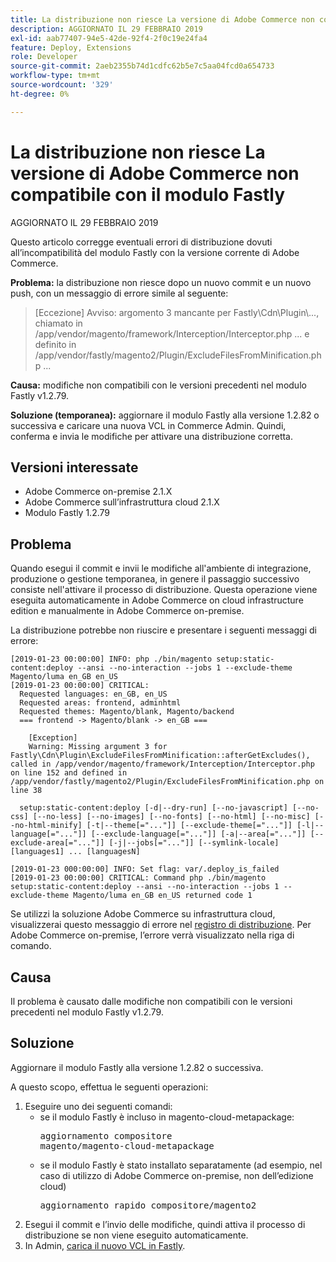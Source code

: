 ```yaml
---
title: La distribuzione non riesce La versione di Adobe Commerce non compatibile con il modulo Fastly
description: AGGIORNATO IL 29 FEBBRAIO 2019
exl-id: aab77407-94e5-42de-92f4-2f0c19e24fa4
feature: Deploy, Extensions
role: Developer
source-git-commit: 2aeb2355b74d1cdfc62b5e7c5aa04fcd0a654733
workflow-type: tm+mt
source-wordcount: '329'
ht-degree: 0%

---
```


# La distribuzione non riesce La versione di Adobe Commerce non compatibile con il modulo Fastly

AGGIORNATO IL 29 FEBBRAIO 2019

Questo articolo corregge eventuali errori di distribuzione dovuti all’incompatibilità del modulo Fastly con la versione corrente di Adobe Commerce.

**Problema:** la distribuzione non riesce dopo un nuovo commit e un nuovo push, con un messaggio di errore simile al seguente:

>\[Eccezione\] Avviso: argomento 3 mancante per Fastly\\Cdn\\Plugin\\..., chiamato in /app/vendor/magento/framework/Interception/Interceptor.php ... e definito in /app/vendor/fastly/magento2/Plugin/ExcludeFilesFromMinification.php ...

**Causa:** modifiche non compatibili con le versioni precedenti nel modulo Fastly v1.2.79.

**Soluzione (temporanea):** aggiornare il modulo Fastly alla versione 1.2.82 o successiva e caricare una nuova VCL in Commerce Admin. Quindi, conferma e invia le modifiche per attivare una distribuzione corretta.

## Versioni interessate

* Adobe Commerce on-premise 2.1.X
* Adobe Commerce sull’infrastruttura cloud 2.1.X
* Modulo Fastly 1.2.79

## Problema

Quando esegui il commit e invii le modifiche all&#39;ambiente di integrazione, produzione o gestione temporanea, in genere il passaggio successivo consiste nell&#39;attivare il processo di distribuzione. Questa operazione viene eseguita automaticamente in Adobe Commerce on cloud infrastructure edition e manualmente in Adobe Commerce on-premise.

La distribuzione potrebbe non riuscire e presentare i seguenti messaggi di errore:

```
[2019-01-23 00:00:00] INFO: php ./bin/magento setup:static-content:deploy --ansi --no-interaction --jobs 1 --exclude-theme Magento/luma en_GB en_US
[2019-01-23 00:00:00] CRITICAL:
  Requested languages: en_GB, en_US
  Requested areas: frontend, adminhtml
  Requested themes: Magento/blank, Magento/backend
  === frontend -> Magento/blank -> en_GB ===

    [Exception]
    Warning: Missing argument 3 for Fastly\Cdn\Plugin\ExcludeFilesFromMinification::afterGetExcludes(), called in /app/vendor/magento/framework/Interception/Interceptor.php on line 152 and defined in /app/vendor/fastly/magento2/Plugin/ExcludeFilesFromMinification.php on line 38

  setup:static-content:deploy [-d|--dry-run] [--no-javascript] [--no-css] [--no-less] [--no-images] [--no-fonts] [--no-html] [--no-misc] [--no-html-minify] [-t|--theme[="..."]] [--exclude-theme[="..."]] [-l|--language[="..."]] [--exclude-language[="..."]] [-a|--area[="..."]] [--exclude-area[="..."]] [-j|--jobs[="..."]] [--symlink-locale] [languages1] ... [languagesN]

[2019-01-23 000:00:00] INFO: Set flag: var/.deploy_is_failed
[2019-01-23 00:00:00] CRITICAL: Command php ./bin/magento setup:static-content:deploy --ansi --no-interaction --jobs 1 --exclude-theme Magento/luma en_GB en_US returned code 1
```

Se utilizzi la soluzione Adobe Commerce su infrastruttura cloud, visualizzerai questo messaggio di errore nel [registro di distribuzione](https://experienceleague.adobe.com/en/docs/commerce-cloud-service/user-guide/develop/test/log-locations). Per Adobe Commerce on-premise, l’errore verrà visualizzato nella riga di comando.

## Causa

Il problema è causato dalle modifiche non compatibili con le versioni precedenti nel modulo Fastly v1.2.79.

## Soluzione

Aggiornare il modulo Fastly alla versione 1.2.82 o successiva.

A questo scopo, effettua le seguenti operazioni:

1. Eseguire uno dei seguenti comandi:
   * se il modulo Fastly è incluso in magento-cloud-metapackage:    <pre>aggiornamento compositore magento/magento-cloud-metapackage</pre>
   * se il modulo Fastly è stato installato separatamente (ad esempio, nel caso di utilizzo di Adobe Commerce on-premise, non dell’edizione cloud) <pre>aggiornamento rapido compositore/magento2</pre>
1. Esegui il commit e l’invio delle modifiche, quindi attiva il processo di distribuzione se non viene eseguito automaticamente.
1. In Admin, [carica il nuovo VCL in Fastly](https://experienceleague.adobe.com/en/docs/commerce-cloud-service/user-guide/cdn/setup-fastly/fastly-configuration#upload-vcl-snippets).
